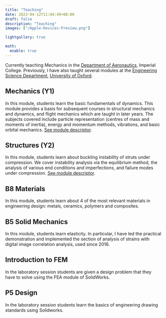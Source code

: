 ```yaml
---
title: "Teaching"
date: 2023-04-12T11:04:49+08:00
draft: false
description: "Teaching"
images: ["/Apple-Devices-Preview.png"]

lightgallery: true

math:
  enable: true
---
```


Currently teaching Mechanics in the [Department of Aeronautics](https://www.imperial.ac.uk/aeronautics/), Imperial College.
Previously, I have also taught several modules at the [Engineering Science Department](https://www.eng.ox.ac.uk/), [University of Oxford](http://www.ox.ac.uk/). 

## Mechanics (Y1)
In this  module, students learn the basic fundamentals of dynamics. This module provides a basis for subsequent courses in structural mechanics and dynamics, and flight mechanics which are taught in later years. The subjects covered include particle representation (centres of mass and moments of inertia), energy and momentum methods, vibrations, and basic orbital mechanics. [See module descriptor](https://www.imperial.ac.uk/aeronautics/study/ug/current-students/modules/?module=AERO40007).

## Structures (Y2)
In this  module, students learn about buckling instability of struts under compression. We cover instability analysis via the equilibrium method, the analysis of various end conditions and imperfections, and failure modes under compression. [See module descriptor](https://www.imperial.ac.uk/aeronautics/study/ug/current-students/modules/?module=AERO50008).

## B8 Materials

In this module, students learn about 4 of the most relevant materials in engineering design: metals, ceramics, polymers and composites.

## B5 Solid Mechanics
In this module, students learn elasticity. In particular, I have led the practical demonstration and implemented the section of analysis of strains with digital image correlation analysis, used since 2016.

## Introduction to FEM
In the laboratory session students are given a design problem that they have to solve using the FEA module of SolidWorks.

## P5 Design
In the laboratory session students learn the basics of engineering drawing standards using Solidworks.